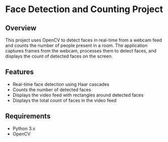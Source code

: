 # Face Detection and Counting Project

## Overview

This project uses OpenCV to detect faces in real-time from a webcam feed and counts the number of people present in a room. The application captures frames from the webcam, processes them to detect faces, and displays the count of detected faces on the screen.

## Features

- Real-time face detection using Haar cascades
- Counts the number of detected faces
- Displays the video feed with rectangles around detected faces
- Displays the total count of faces in the video feed

## Requirements

- Python 3.x
- OpenCV

